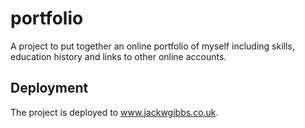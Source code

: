 # portfolio

A project to put together an online portfolio of myself including 
skills, education history and links to other online accounts.

## Deployment
The project is deployed to www.jackwgibbs.co.uk.